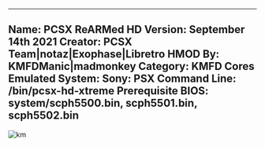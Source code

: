 -----------------------
Name: PCSX ReARMed HD
Version: September 14th 2021
Creator: PCSX Team|notaz|Exophase|Libretro
HMOD By: KMFDManic|madmonkey
Category: KMFD Cores
Emulated System: Sony: PSX
Command Line: /bin/pcsx-hd-xtreme
Prerequisite BIOS: system/scph5500.bin, scph5501.bin, scph5502.bin
-----------------------
![km](https://i.imgur.com/SLuapq8.gif)
